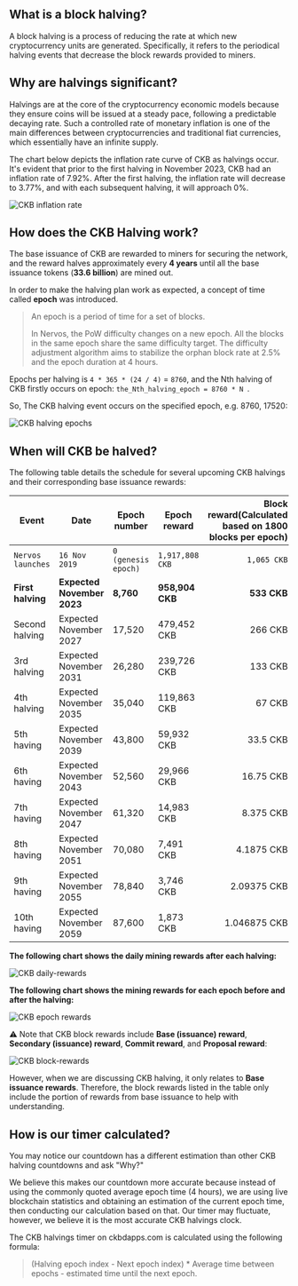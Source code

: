 ## What is a block halving?
A block halving is a process of reducing the rate at which new cryptocurrency units are generated. Specifically, it refers to the periodical halving events that decrease the block rewards provided to miners.

## Why are halvings significant?
Halvings are at the core of the cryptocurrency economic models because they ensure coins will be issued at a steady pace, following a predictable decaying rate. Such a controlled rate of monetary inflation is one of the main differences between cryptocurrencies and traditional fiat currencies, which essentially have an infinite supply.

The chart below depicts the inflation rate curve of CKB as halvings occur. It's evident that prior to the first halving in November 2023, CKB had an inflation rate of 7.92%. After the first halving, the inflation rate will decrease to 3.77%, and with each subsequent halving, it will approach 0%.

![CKB inflation rate](markdown/ckb-inflation-rate-zh.png)

## How does the CKB Halving work?

The base issuance of CKB are rewarded to miners for securing the network, and the reward halves approximately every **4 years** until all the base issuance tokens (**33.6 billion**) are mined out.

In order to make the halving plan work as expected, a concept of time called **epoch** was introduced.

>An epoch is a period of time for a set of blocks. 
>
>In Nervos, the PoW difficulty changes on a new epoch. All the blocks in the same epoch share the same difficulty target. The difficulty adjustment algorithm aims to stabilize the orphan block rate at 2.5% and the epoch duration at 4 hours.

Epochs per halving is `4 * 365 * (24 / 4)` = `8760`, and the Nth halving of CKB firstly occurs on epoch: `the_Nth_halving_epoch = 8760 * N `.

So, The CKB halving event occurs on the specified epoch, e.g. 8760, 17520:

![CKB halving epochs](markdown/ckbhalving-epochs.jpeg)

## When will CKB be halved?

The following table details the schedule for several upcoming CKB halvings and their corresponding base issuance rewards:

|Event              |Date                  |Epoch number      |Epoch reward     |Block reward(Calculated based on 1800 blocks per epoch)|Daily reward  |Total new CKB between events|
|-------------------|----------------------|------------------|-----------------|------------------:|------------------:|---------------------------:|
|`Nervos launches`    |`16 Nov 2019`      |`0 (genesis epoch)` |`1,917,808 CKB`    |`1,065 CKB`          |`11,506,849 CKB`     |`16,800,000,000 CKB`          |
|**First halving**  |**Expected November 2023**|**8,760**     |**958,904 CKB**  |**533 CKB**        |**5,753,424 CKB**  |**8,400,000,000 CKB**       |
|Second halving     |Expected November 2027|17,520            |479,452 CKB      |266 CKB            |2,876,712 CKB      |4,200,000,000 CKB           |
|3rd halving        |Expected November 2031|26,280            |239,726 CKB      |133 CKB            |1,438,356 CKB      |2,100,000,000 CKB           |
|4th halving        |Expected November 2035|35,040            |119,863 CKB      |67 CKB             |719,178 CKB        |1,050,000,000 CKB           |
|5th having         |Expected November 2039|43,800            |59,932 CKB       |33.5 CKB           |359,589 CKB        |525,000,000 CKB             |
|6th having         |Expected November 2043|52,560            |29,966 CKB       |16.75 CKB          |179,794.5 CKB      |262,500,000 CKB             |
|7th having         |Expected November 2047|61,320            |14,983 CKB       |8.375 CKB          |89,897.25 CKB      |131,250,000 CKB             |
|8th having         |Expected November 2051|70,080            |7,491 CKB        |4.1875 CKB         |44,948.625 CKB     |65,625,000 CKB              |
|9th having         |Expected November 2055|78,840            |3,746 CKB        |2.09375 CKB        |22,474.3125 CKB    |32,812,500 CKB              |
|10th having        |Expected November 2059|87,600            |1,873 CKB        |1.046875 CKB         |11,237.15625 CKB     |16,406,250 CKB              |

**The following chart shows the daily mining rewards after each halving:**

![CKB daily-rewards](markdown/ckbhaving-daily-rewards.png)

**The following chart shows the mining rewards for each epoch before and after the halving:**

![CKB epoch rewards](markdown/ckb-epoch-reward-zh.png)

⚠️ Note that CKB block rewards include **Base (issuance) reward**, **Secondary (issuance) reward**, **Commit reward**, and **Proposal reward**:

![CKB block-rewards](markdown/block-rewards-en.png)

However, when we are discussing CKB halving, it only relates to **Base issuance rewards**. Therefore, the block rewards listed in the table only include the portion of rewards from base issuance to help with understanding.

## How is our timer calculated?
You may notice our countdown has a different estimation than other CKB halving countdowns and ask "Why?"

We believe this makes our countdown more accurate because instead of using the commonly quoted average epoch time (4 hours), we are using live blockchain statistics and obtaining an estimation of the current epoch time, then conducting our calculation based on that. Our timer may fluctuate, however, we believe it is the most accurate CKB halvings clock.

The CKB halvings timer on ckbdapps.com is calculated using the following formula:
>(Halving epoch index - Next epoch index) * Average time between epochs - estimated time until the next epoch.